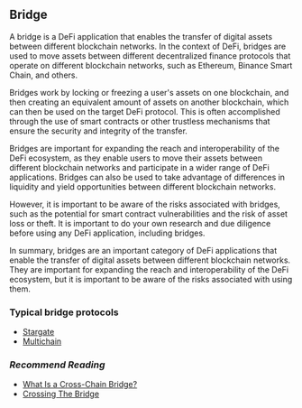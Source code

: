 ## Bridge

A bridge is a DeFi application that enables the transfer of digital assets between different blockchain networks. In the context of DeFi, bridges are used to move assets between different decentralized finance protocols that operate on different blockchain networks, such as Ethereum, Binance Smart Chain, and others.

Bridges work by locking or freezing a user's assets on one blockchain, and then creating an equivalent amount of assets on another blockchain, which can then be used on the target DeFi protocol. This is often accomplished through the use of smart contracts or other trustless mechanisms that ensure the security and integrity of the transfer.

Bridges are important for expanding the reach and interoperability of the DeFi ecosystem, as they enable users to move their assets between different blockchain networks and participate in a wider range of DeFi applications. Bridges can also be used to take advantage of differences in liquidity and yield opportunities between different blockchain networks.

However, it is important to be aware of the risks associated with bridges, such as the potential for smart contract vulnerabilities and the risk of asset loss or theft. It is important to do your own research and due diligence before using any DeFi application, including bridges.

In summary, bridges are an important category of DeFi applications that enable the transfer of digital assets between different blockchain networks. They are important for expanding the reach and interoperability of the DeFi ecosystem, but it is important to be aware of the risks associated with using them.

### Typical bridge protocols

- [Stargate](https://stargate.finance/)
- [Multichain](https://app.multichain.org/)

### *Recommend Reading*

- [What Is a Cross-Chain Bridge?](https://blog.chain.link/cross-chain-bridge/)
- [Crossing The Bridge](https://redefine.net/media/crossing-the-bridge/)
